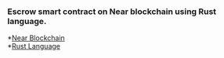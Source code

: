 ### Escrow smart contract on Near blockchain using Rust language.
  *[Near Blockchain](https://near.org/)  
  *[Rust Language](https://www.rust-lang.org/)  
